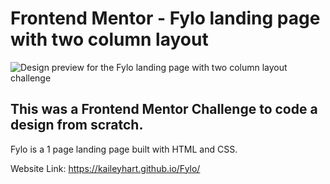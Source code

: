 # Frontend Mentor - Fylo landing page with two column layout

![Design preview for the Fylo landing page with two column layout challenge](./design/desktop-preview.jpg)

## This was a Frontend Mentor Challenge to code a design from scratch.
Fylo is a 1 page landing page built with HTML and CSS.

Website Link: https://kaileyhart.github.io/Fylo/
